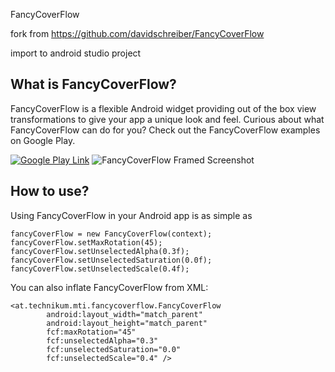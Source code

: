 FancyCoverFlow

fork from https://github.com/davidschreiber/FancyCoverFlow

import to android studio project 

## What is FancyCoverFlow?
FancyCoverFlow is a flexible Android widget providing out of the box view transformations to give your app a unique look and feel. Curious about what FancyCoverFlow can do for you? Check out the FancyCoverFlow examples on Google Play.

[![Google Play Link](http://davidschreiber.github.io/FancyCoverFlow/en_generic_rgb_wo_45.png)](https://play.google.com/store/apps/details?id=at.technikum.mti.fancycoverflow.samples)
![FancyCoverFlow Framed Screenshot](http://davidschreiber.github.io/FancyCoverFlow/screenshot2.png)

## How to use?
Using FancyCoverFlow in your Android app is as simple as

	fancyCoverFlow = new FancyCoverFlow(context);
	fancyCoverFlow.setMaxRotation(45);
	fancyCoverFlow.setUnselectedAlpha(0.3f);
	fancyCoverFlow.setUnselectedSaturation(0.0f);
	fancyCoverFlow.setUnselectedScale(0.4f);

You can also inflate FancyCoverFlow from XML:

	<at.technikum.mti.fancycoverflow.FancyCoverFlow
	        android:layout_width="match_parent"
        	android:layout_height="match_parent"
	        fcf:maxRotation="45"
	        fcf:unselectedAlpha="0.3"
        	fcf:unselectedSaturation="0.0"
	        fcf:unselectedScale="0.4" />

